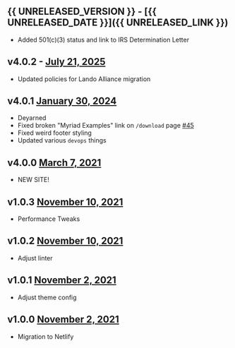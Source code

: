 ## {{ UNRELEASED_VERSION }} - [{{ UNRELEASED_DATE }}]({{ UNRELEASED_LINK }})

* Added 501(c)(3) status and link to IRS Determination Letter

## v4.0.2 - [July 21, 2025](https://github.com/lando/website/releases/tag/v4.0.2)

* Updated policies for Lando Alliance migration

## v4.0.1 [January 30, 2024](https://github.com/lando/website/releases/tag/v4.0.1)

* Deyarned
* Fixed broken "Myriad Examples" link on `/download` page [#45](https://github.com/lando/website/issues/45)
* Fixed weird footer styling
* Updated various `devops` things

## v4.0.0 [March 7, 2021](https://github.com/lando/website/releases/tag/v4.0.0)

* NEW SITE!

## v1.0.3 [November 10, 2021](https://github.com/lando/website/releases/tag/v1.0.3)

* Performance Tweaks

## v1.0.2 [November 10, 2021](https://github.com/lando/website/releases/tag/v1.0.2)

* Adjust linter

## v1.0.1 [November 2, 2021](https://github.com/lando/website/releases/tag/v1.0.1)

* Adjust theme config

## v1.0.0 [November 2, 2021](https://github.com/lando/website/releases/tag/v1.0.0)

* Migration to Netlify
